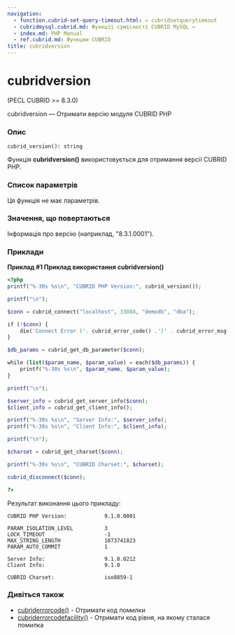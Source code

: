 ```yaml
---
navigation:
  - function.cubrid-set-query-timeout.html: « cubridsetquerytimeout
  - cubridmysql.cubrid.md: Функції сумісності CUBRID MySQL »
  - index.md: PHP Manual
  - ref.cubrid.md: Функции CUBRID
title: cubridversion
---
```

# cubridversion

(PECL CUBRID >= 8.3.0)

cubridversion — Отримати версію модуля CUBRID PHP

### Опис

```methodsynopsis
cubrid_version(): string
```

Функція **cubridversion()** використовується для отримання версії CUBRID PHP.

### Список параметрів

Ця функція не має параметрів.

### Значення, що повертаються

Інформація про версію (наприклад, "8.3.1.0001").

### Приклади

**Приклад #1 Приклад використання **cubridversion()****

```php
<?php
printf("%-30s %s\n", "CUBRID PHP Version:", cubrid_version());

printf("\n");

$conn = cubrid_connect("localhost", 33088, "demodb", "dba");

if (!$conn) {
    die('Connect Error ('. cubrid_error_code() .')' . cubrid_error_msg());
}

$db_params = cubrid_get_db_parameter($conn);

while (list($param_name, $param_value) = each($db_params)) {
    printf("%-30s %s\n", $param_name, $param_value);
}

printf("\n");

$server_info = cubrid_get_server_info($conn);
$client_info = cubrid_get_client_info();

printf("%-30s %s\n", "Server Info:", $server_info);
printf("%-30s %s\n", "Client Info:", $client_info);

printf("\n");

$charset = cubrid_get_charset($conn);

printf("%-30s %s\n", "CUBRID Charset:", $charset);

cubrid_disconnect($conn);

?>
```

Результат виконання цього прикладу:

```
CUBRID PHP Version:            9.1.0.0001

PARAM_ISOLATION_LEVEL          3
LOCK_TIMEOUT                   -1
MAX_STRING_LENGTH              1073741823
PARAM_AUTO_COMMIT              1

Server Info:                   9.1.0.0212
Client Info:                   9.1.0

CUBRID Charset:                iso8859-1
```

### Дивіться також

-   [cubriderrorcode()](function.cubrid-error-code.md) - Отримати код помилки
-   [cubriderrorcodefacility()](function.cubrid-error-code-facility.md) - Отримати код рівня, на якому сталася помилка
